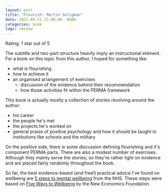```yaml
---
layout: post
title: "Flourish: Martin Seligman"
date: 2021-09-21 21:00:00 -0000
categories: book
tags: review
---
```


Rating: 1 star out of 5

The subtitle and two-part structure heavily imply an instructional element. For a book on this topic from this author, I hoped for something like:
- what is flourishing
- how to achieve it
- an organised arrangement of exercises
  - discussion of the evidence behind their recommendation
  - how those activities fit within the PERMA framework

This book is actually mostly a collection of stories revolving around the author:
- his career
- the people he's met
- the projects he's worked on
- general praise of positive psychology and how it should be taught in institutions like schools and the military

On the positive side, there is some discussion defining flourishing and it's component PERMA parts. There are also a modest number of exercises. Although they mainly serve the stories; so they're rather light on evidence and are placed fairly randomly throughout the book.

So far, the best evidence-based (and free!) practical advice I've found on wellbeing are [5 steps to mental wellbeing](https://www.nhs.uk/mental-health/self-help/guides-tools-and-activities/five-steps-to-mental-wellbeing/) from the NHS. These steps were based on [Five Ways to Wellbeing](https://neweconomics.org/2008/10/five-ways-to-wellbeing) by the New Economics Foundation.
